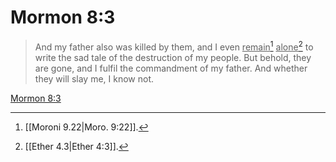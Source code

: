 # Mormon 8:3

> And my father also was killed by them, and I even <u>remain</u>[^a] <u>alone</u>[^b] to write the sad tale of the destruction of my people. But behold, they are gone, and I fulfil the commandment of my father. And whether they will slay me, I know not.

[Mormon 8:3](https://www.churchofjesuschrist.org/study/scriptures/bofm/morm/8?lang=eng&id=p3#p3)


[^a]: [[Moroni 9.22|Moro. 9:22]].  
[^b]: [[Ether 4.3|Ether 4:3]].  
